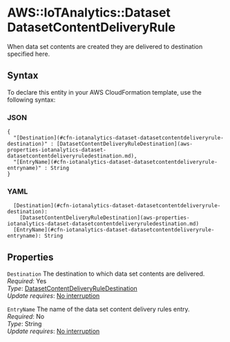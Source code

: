 # AWS::IoTAnalytics::Dataset DatasetContentDeliveryRule<a name="aws-properties-iotanalytics-dataset-datasetcontentdeliveryrule"></a>

When data set contents are created they are delivered to destination specified here\.

## Syntax<a name="aws-properties-iotanalytics-dataset-datasetcontentdeliveryrule-syntax"></a>

To declare this entity in your AWS CloudFormation template, use the following syntax:

### JSON<a name="aws-properties-iotanalytics-dataset-datasetcontentdeliveryrule-syntax.json"></a>

```
{
  "[Destination](#cfn-iotanalytics-dataset-datasetcontentdeliveryrule-destination)" : [DatasetContentDeliveryRuleDestination](aws-properties-iotanalytics-dataset-datasetcontentdeliveryruledestination.md),
  "[EntryName](#cfn-iotanalytics-dataset-datasetcontentdeliveryrule-entryname)" : String
}
```

### YAML<a name="aws-properties-iotanalytics-dataset-datasetcontentdeliveryrule-syntax.yaml"></a>

```
  [Destination](#cfn-iotanalytics-dataset-datasetcontentdeliveryrule-destination): 
    [DatasetContentDeliveryRuleDestination](aws-properties-iotanalytics-dataset-datasetcontentdeliveryruledestination.md)
  [EntryName](#cfn-iotanalytics-dataset-datasetcontentdeliveryrule-entryname): String
```

## Properties<a name="aws-properties-iotanalytics-dataset-datasetcontentdeliveryrule-properties"></a>

`Destination`  <a name="cfn-iotanalytics-dataset-datasetcontentdeliveryrule-destination"></a>
The destination to which data set contents are delivered\.  
*Required*: Yes  
*Type*: [DatasetContentDeliveryRuleDestination](aws-properties-iotanalytics-dataset-datasetcontentdeliveryruledestination.md)  
*Update requires*: [No interruption](https://docs.aws.amazon.com/AWSCloudFormation/latest/UserGuide/using-cfn-updating-stacks-update-behaviors.html#update-no-interrupt)

`EntryName`  <a name="cfn-iotanalytics-dataset-datasetcontentdeliveryrule-entryname"></a>
The name of the data set content delivery rules entry\.  
*Required*: No  
*Type*: String  
*Update requires*: [No interruption](https://docs.aws.amazon.com/AWSCloudFormation/latest/UserGuide/using-cfn-updating-stacks-update-behaviors.html#update-no-interrupt)